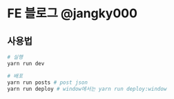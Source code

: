 # FE 블로그 @jangky000

## 사용법
```bash
# 실행
yarn run dev

# 배포
yarn run posts # post json
yarn run deploy # window에서는 yarn run deploy:window
```
